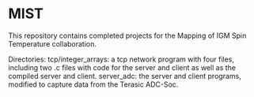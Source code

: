 # MIST

This repository contains completed projects for the Mapping of IGM Spin Temperature collaboration.

Directories:
tcp/integer_arrays: a tcp network program with four files, including two .c files with code for the server and client as well as the compiled server and client.
server_adc: the server and client programs, modified to capture data from the Terasic ADC-Soc.
